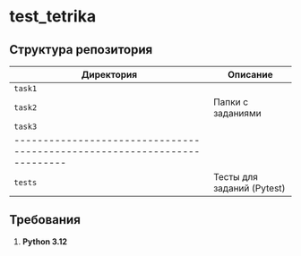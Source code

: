 # test_tetrika


## Структура репозитория

| Директория    | Описание                                                |
|---------------|---------------------------------------------------------|
| `task1`       |                                                         |
| `task2`       | Папки с заданиями                                       |
| `task3`       |                                                         |
|-------------------------------------------------------------------------|
| `tests`       | Тесты для заданий (Pytest)                              |


## Требования

1. **Python 3.12**



